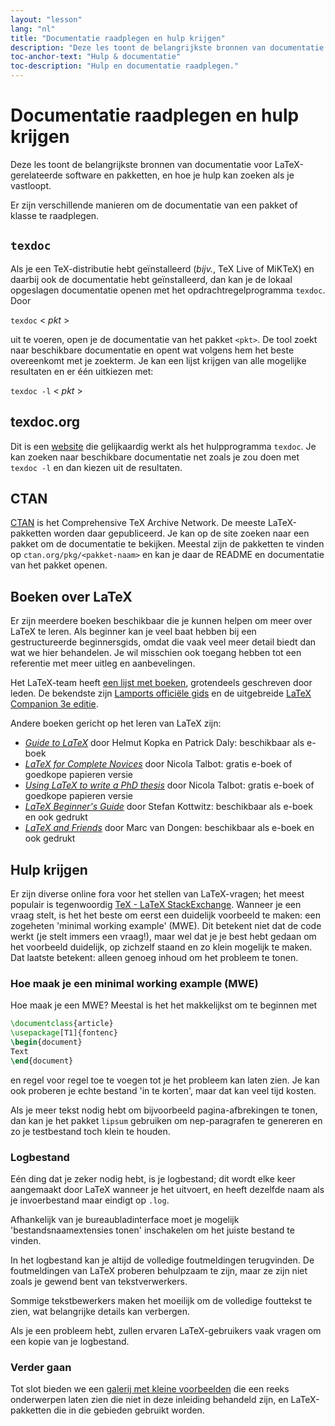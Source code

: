 ```yaml
---
layout: "lesson"
lang: "nl"
title: "Documentatie raadplegen en hulp krijgen"
description: "Deze les toont de belangrijkste bronnen van documentatie voor LaTeX-gerelateerde software en pakketten, en hoe je hulp kan zoeken als je vastloopt."
toc-anchor-text: "Hulp & documentatie"
toc-description: "Hulp en documentatie raadplegen."
---
```


# Documentatie raadplegen en hulp krijgen

<span class="summary">Deze les toont de belangrijkste bronnen van documentatie voor LaTeX-gerelateerde software en pakketten, en hoe je hulp kan zoeken als je vastloopt.</span>

Er zijn verschillende manieren om de documentatie van een pakket of klasse te raadplegen.

## `texdoc`

Als je een TeX-distributie hebt geïnstalleerd (_bijv._, TeX Live of MiKTeX) en daarbij ook de documentatie hebt geïnstalleerd, dan kan je de lokaal opgeslagen documentatie openen met het opdrachtregelprogramma `texdoc`. Door

`texdoc` < _pkt_ >

uit te voeren, open je de documentatie van het pakket `<pkt>`.
De tool zoekt naar beschikbare documentatie en opent wat volgens hem het beste overeenkomt met je zoekterm.
Je kan een lijst krijgen van alle mogelijke resultaten en er één uitkiezen met:

`texdoc -l` < _pkt_ >

## texdoc.org

Dit is een [website](https://texdoc.org/) die gelijkaardig werkt als het hulpprogramma `texdoc`.
Je kan zoeken naar beschikbare documentatie net zoals je zou doen met `texdoc -l` en dan kiezen uit de resultaten.

## CTAN

[CTAN](https://www.ctan.org) is het Comprehensive TeX Archive Network.
De meeste LaTeX-pakketten worden daar gepubliceerd.
Je kan op de site zoeken naar een pakket om de documentatie te bekijken.
Meestal zijn de pakketten te vinden op `ctan.org/pkg/<pakket-naam>` en kan je daar de README en documentatie van het pakket openen.

## Boeken over LaTeX

Er zijn meerdere boeken beschikbaar die je kunnen helpen om meer over LaTeX te leren.
Als beginner kan je veel baat hebben bij een gestructureerde beginnersgids, omdat die vaak veel meer detail biedt dan wat we hier behandelen.
Je wil misschien ook toegang hebben tot een referentie met meer uitleg en aanbevelingen.

Het LaTeX-team heeft [een lijst met boeken](https://www.latex-project.org/help/books/), grotendeels geschreven door leden.
De bekendste zijn [Lamports officiële gids](https://www.informit.com/store/latex-a-document-preparation-system-9780201529838) en de uitgebreide [LaTeX Companion 3e editie](https://www.informit.com/store/latex-companion-parts-i-ii-3rd-edition-9780138166489).

Andere boeken gericht op het leren van LaTeX zijn:

- [_Guide to LaTeX_](https://www.informit.com/store/guide-to-latex-9780132651714) door Helmut Kopka en Patrick Daly: beschikbaar als e-boek
- [_LaTeX for Complete Novices_](https://www.dickimaw-books.com/latex/novices/) door Nicola Talbot: gratis e-boek of goedkope papieren versie
- [_Using LaTeX to write a PhD thesis_](https://www.dickimaw-books.com/latex/thesis/) door Nicola Talbot: gratis e-boek of goedkope papieren versie
- [_LaTeX Beginner's Guide_](https://www.packtpub.com/gb/hardware-and-creative/latex-beginners-guide) door Stefan Kottwitz: beschikbaar als e-boek en ook gedrukt
- [_LaTeX and Friends_](https://www.springer.com/gp/book/9783642238154) door Marc van Dongen: beschikbaar als e-boek en ook gedrukt

## Hulp krijgen

Er zijn diverse online fora voor het stellen van LaTeX-vragen;
het meest populair is tegenwoordig [TeX - LaTeX StackExchange](https://tex.stackexchange.com).
Wanneer je een vraag stelt, is het het beste om eerst een duidelijk voorbeeld te maken: een zogeheten 'minimal working example' (MWE).
Dit betekent niet dat de code werkt (je stelt immers een vraag!), maar wel dat je je best hebt gedaan om het voorbeeld duidelijk, op zichzelf staand en zo klein mogelijk te maken.
Dat laatste betekent: alleen genoeg inhoud om het probleem te tonen.

### Hoe maak je een minimal working example (MWE)

Hoe maak je een MWE?
Meestal is het het makkelijkst om te beginnen met

```latex
\documentclass{article}
\usepackage[T1]{fontenc}
\begin{document}
Text
\end{document}
```

en regel voor regel toe te voegen tot je het probleem kan laten zien.
Je kan ook proberen je echte bestand 'in te korten', maar dat kan veel tijd kosten.

<p 
  class="hint">Als je meer tekst nodig hebt om bijvoorbeeld pagina-afbrekingen te tonen, dan kan je het pakket <code>lipsum</code> gebruiken om nep-paragrafen te genereren en zo je testbestand toch klein te houden.</p>

### Logbestand

Eén ding dat je zeker nodig hebt, is je logbestand;
dit wordt elke keer aangemaakt door LaTeX wanneer je het uitvoert, en heeft dezelfde naam als je invoerbestand maar eindigt op `.log`.

<p class="hint">
  Afhankelijk van je bureaubladinterface moet je mogelijk 'bestandsnaamextensies tonen' inschakelen om het juiste bestand te vinden.</p>

In het logbestand kan je altijd de volledige foutmeldingen terugvinden.
De foutmeldingen van LaTeX proberen behulpzaam te zijn, maar ze zijn niet zoals je gewend bent van tekstverwerkers.

<p class="hint">
  Sommige tekstbewerkers maken het moeilijk om de volledige fouttekst te zien, wat belangrijke details kan verbergen.</p>

Als je een probleem hebt, zullen ervaren LaTeX-gebruikers vaak vragen om een kopie van je logbestand.

### Verder gaan

Tot slot bieden we een [galerij met kleine voorbeelden](./extra-01) die een reeks onderwerpen laten zien die niet in deze inleiding behandeld zijn, en LaTeX-pakketten die in die gebieden gebruikt worden.
